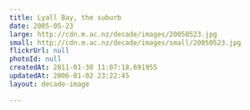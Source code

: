 ```yaml
---
title: Lyall Bay, the suburb
date: 2005-05-23
large: http://cdn.m.ac.nz/decade/images/20050523.jpg
small: http://cdn.m.ac.nz/decade/images/small/20050523.jpg
flickrUrl: null
photoId: null
createdAt: 2011-01-30 11:07:18.691955
updatedAt: 2006-01-02 23:22:45
layout: decade-image

---
```


